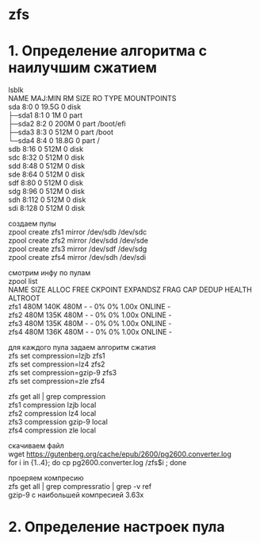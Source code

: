 # zfs
# 1. Определение алгоритма с наилучшим сжатием
lsblk  
NAME   MAJ:MIN RM  SIZE RO TYPE MOUNTPOINTS  
sda      8:0    0 19.5G  0 disk  
├─sda1   8:1    0    1M  0 part  
├─sda2   8:2    0  200M  0 part /boot/efi  
├─sda3   8:3    0  512M  0 part /boot  
└─sda4   8:4    0 18.8G  0 part /  
sdb      8:16   0  512M  0 disk  
sdc      8:32   0  512M  0 disk  
sdd      8:48   0  512M  0 disk  
sde      8:64   0  512M  0 disk  
sdf      8:80   0  512M  0 disk  
sdg      8:96   0  512M  0 disk  
sdh      8:112  0  512M  0 disk  
sdi      8:128  0  512M  0 disk  

создаем пулы  
zpool create zfs1 mirror /dev/sdb /dev/sdc  
zpool create zfs2 mirror /dev/sdd /dev/sde  
zpool create zfs3 mirror /dev/sdf /dev/sdg  
zpool create zfs4 mirror /dev/sdh /dev/sdi  

смотрим инфу по пулам  
zpool list  
NAME   SIZE  ALLOC   FREE  CKPOINT  EXPANDSZ   FRAG    CAP  DEDUP    HEALTH  ALTROOT  
zfs1   480M   140K   480M        -         -     0%     0%  1.00x    ONLINE  -  
zfs2   480M   135K   480M        -         -     0%     0%  1.00x    ONLINE  -  
zfs3   480M   135K   480M        -         -     0%     0%  1.00x    ONLINE  -  
zfs4   480M   136K   480M        -         -     0%     0%  1.00x    ONLINE  - 

для каждого пула задаем алгоритм сжатия  
zfs set compression=lzjb zfs1  
zfs set compression=lz4 zfs2  
zfs set compression=gzip-9 zfs3  
zfs set compression=zle zfs4  

zfs get all | grep compression  
zfs1  compression           lzjb                   local  
zfs2  compression           lz4                    local  
zfs3  compression           gzip-9                 local  
zfs4  compression           zle                    local  

скачиваем файл  
wget https://gutenberg.org/cache/epub/2600/pg2600.converter.log  
for i in {1..4}; do cp pg2600.converter.log /zfs$i ; done  

проеряем компресию  
zfs get all | grep compressratio | grep -v ref  
gzip-9 с наибольшей компресией 3.63x

# 2. Определение настроек пула
